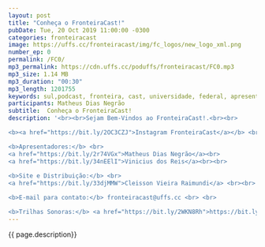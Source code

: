 ```yaml
---
layout: post
title: "Conheça o FronteiraCast!"
pubDate: Tue, 20 Oct 2019 11:00:00 -0300
categories: fronteiracast
image: https://uffs.cc/fronteiracast/img/fc_logos/new_logo_xml.png
number_ep: 0
permalink: /FC0/ 
mp3_permalink: https://cdn.uffs.cc/poduffs/fronteiracast/FC0.mp3
mp3_size: 1.14 MB
mp3_duration: "00:30"
mp3_length: 1201755
keywords: sul,podcast, fronteira, cast, universidade, federal, apresentação
participants: Matheus Dias Negrão
subtitle:  Conheça o FronteiraCast!
description: '<br><br>Sejam Bem-Vindos ao FronteiraCast!.<br><br>

<b><a href="https://bit.ly/2OC3CZJ">Instagram FronteiraCast</a></b> <br> <br>

<b>Apresentadores:</b> <br>
<a href="https://bit.ly/2r74VGx">Matheus Dias Negrão</a><br>
<a href="https://bit.ly/34nEElI">Vinicius dos Reis</a><br><br>
 
<b>Site e Distribuição:</b> <br>
<a href="https://bit.ly/33djMMW">Cleisson Vieira Raimundi</a> <br><br>

<b>E-mail para contato:</b> fronteiracast@uffs.cc <br> <br>

<b>Trilhas Sonoras:</b> <a href="https://bit.ly/2WKN8Rh">https://bit.ly/2WKN8Rh</a> e <a href="https://bit.ly/36BUyer">https://bit.ly/36BUyer</a> '
---
```


{{ page.description}}
